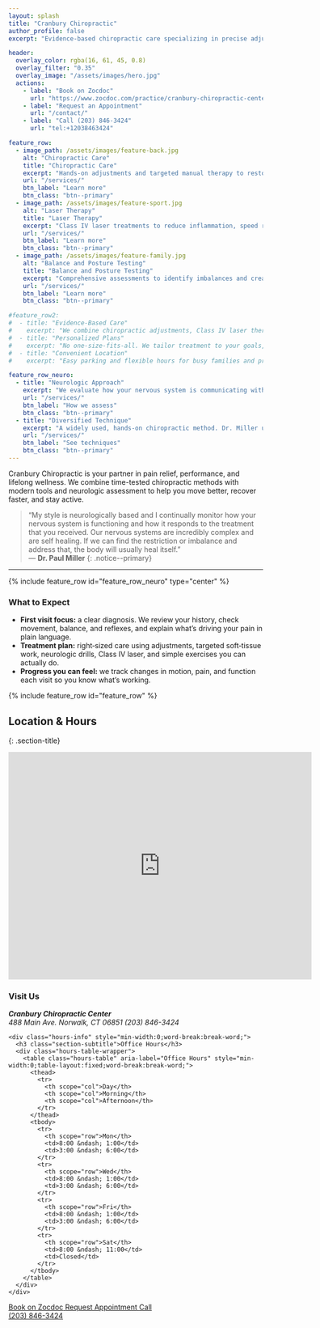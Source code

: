 ```yaml
---
layout: splash
title: "Cranbury Chiropractic"
author_profile: false
excerpt: "Evidence-based chiropractic care specializing in precise adjustments, advanced Class IV laser therapy, and comprehensive balance and posture assessment. We deliver personalized, neurologically informed treatment plans for pain relief, performance, and lifelong wellness in Fairfield County."

header:
  overlay_color: rgba(16, 61, 45, 0.8)
  overlay_filter: "0.35"
  overlay_image: "/assets/images/hero.jpg"
  actions:
    - label: "Book on Zocdoc"
      url: "https://www.zocdoc.com/practice/cranbury-chiropractic-center-43835"
    - label: "Request an Appointment"
      url: "/contact/"
    - label: "Call (203) 846-3424"
      url: "tel:+12038463424"

feature_row:
  - image_path: /assets/images/feature-back.jpg
    alt: "Chiropractic Care"
    title: "Chiropractic Care"
    excerpt: "Hands-on adjustments and targeted manual therapy to restore mobility, reduce pain, and improve function."
    url: "/services/"
    btn_label: "Learn more"
    btn_class: "btn--primary"
  - image_path: /assets/images/feature-sport.jpg
    alt: "Laser Therapy"
    title: "Laser Therapy"
    excerpt: "Class IV laser treatments to reduce inflammation, speed recovery, and support tissue healing."
    url: "/services/"
    btn_label: "Learn more"
    btn_class: "btn--primary"
  - image_path: /assets/images/feature-family.jpg
    alt: "Balance and Posture Testing"
    title: "Balance and Posture Testing"
    excerpt: "Comprehensive assessments to identify imbalances and create corrective strategies for stability and alignment."
    url: "/services/"
    btn_label: "Learn more"
    btn_class: "btn--primary"

#feature_row2:
#  - title: "Evidence-Based Care"
#    excerpt: "We combine chiropractic adjustments, Class IV laser therapy, balance and posture testing, soft-tissue work, and exercise prescription aligned with current research."
#  - title: "Personalized Plans"
#    excerpt: "No one-size-fits-all. We tailor treatment to your goals, schedule, and activity level."
#  - title: "Convenient Location"
#    excerpt: "Easy parking and flexible hours for busy families and professionals."

feature_row_neuro:
  - title: "Neurologic Approach"
    excerpt: "We evaluate how your nervous system is communicating with your muscles and joints. By watching how you move, testing balance and reflexes, and tracking your response to care, we find the key restriction or imbalance. When the nervous system gets clearer signals, the body often does what it’s built to do — heal and stabilize."
    url: "/services/"
    btn_label: "How we assess"
    btn_class: "btn--primary"
  - title: "Diversified Technique"
    excerpt: "A widely used, hands‑on chiropractic method. Dr. Miller uses precise adjustments — not one‑size‑fits‑alls — to restore motion in specific joints. Expect gentle positioning and a quick, controlled thrust that often produces immediate relief and freer movement."
    url: "/services/"
    btn_label: "See techniques"
    btn_class: "btn--primary"
---
```


<div class="page__lead" markdown="1">
Cranbury Chiropractic is your partner in pain relief, performance, and lifelong wellness. We combine time-tested chiropractic methods with modern tools and neurologic assessment to help you move better, recover faster, and stay active.
</div>

> “My style is neurologically based and I continually monitor how your nervous system is functioning and how it responds to the treatment that you received. Our nervous systems are incredibly complex and are self healing. If we can find the restriction or imbalance and address that, the body will usually heal itself.”  
> — **Dr. Paul Miller**
{: .notice--primary}

---

{% include feature_row id="feature_row_neuro" type="center" %}

### What to Expect

- **First visit focus:** a clear diagnosis. We review your history, check movement, balance, and reflexes, and explain what’s driving your pain in plain language.
- **Treatment plan:** right‑sized care using adjustments, targeted soft‑tissue work, neurologic drills, Class IV laser, and simple exercises you can actually do.
- **Progress you can feel:** we track changes in motion, pain, and function each visit so you know what’s working.

{% include feature_row id="feature_row" %}


## Location & Hours
{: .section-title}

<section class="contact-hours">
  <div class="map">
    <iframe 
        src="https://www.google.com/maps/embed?pb=!1m18!1m12!1m3!1d12017.780646219726!2d-73.43573584758363!3d41.14663669559827!2m3!1f0!2f0!3f0!3m2!1i1024!2i768!4f13.1!3m3!1m2!1s0x89e81d06e09b8725%3A0x6a009dd40432130c!2s488%20Main%20Ave%2C%20Norwalk%2C%20CT%2006851!5e0!3m2!1sen!2sus!4v1755148035773!5m2!1sen!2sus" 
        width="600" 
        height="450"
        style="border:0;" 
        allowfullscreen="" 
        loading="lazy" 
        referrerpolicy="no-referrer-when-downgrade">
    </iframe>
  </div>

  <div class="location-details">
    <div class="contact-info" style="min-width:0;word-break:break-word;">
      <h3 class="section-subtitle">Visit Us</h3>
      <address>
        <strong class="business-name">Cranbury Chiropractic Center</strong>
        <div class="address-block">
          <span class="address-line">488 Main Ave.</span>
          <span class="address-line">Norwalk, CT 06851</span>
          <span href="tel:+12038463424" class="phone-link">(203) 846-3424</span>
        </div>
      </address>
    </div>

    <div class="hours-info" style="min-width:0;word-break:break-word;">
      <h3 class="section-subtitle">Office Hours</h3>
      <div class="hours-table-wrapper">
        <table class="hours-table" aria-label="Office Hours" style="min-width:0;table-layout:fixed;word-break:break-word;">
          <thead>
            <tr>
              <th scope="col">Day</th>
              <th scope="col">Morning</th>
              <th scope="col">Afternoon</th>
            </tr>
          </thead>
          <tbody>
            <tr>
              <th scope="row">Mon</th>
              <td>8:00 &ndash; 1:00</td>
              <td>3:00 &ndash; 6:00</td>
            </tr>
            <tr>
              <th scope="row">Wed</th>
              <td>8:00 &ndash; 1:00</td>
              <td>3:00 &ndash; 6:00</td>
            </tr>
            <tr>
              <th scope="row">Fri</th>
              <td>8:00 &ndash; 1:00</td>
              <td>3:00 &ndash; 6:00</td>
            </tr>
            <tr>
              <th scope="row">Sat</th>
              <td>8:00 &ndash; 11:00</td>
              <td>Closed</td>
            </tr>
          </tbody>
        </table>
      </div>
    </div>
  </div>
</section>

<div class="contact-actions">
  <a href="https://www.zocdoc.com/practice/cranbury-chiropractic-center-43835" class="btn btn--primary">
    <span class="btn-label">Book on Zocdoc</span>
  </a>
  <a href="/contact/" class="btn">
    <span class="btn-label">Request Appointment</span>
  </a>
  <a href="tel:+12038463424" class="btn">
    <span class="btn-label">Call<br> (203) 846-3424</span>
  </a>
</div>